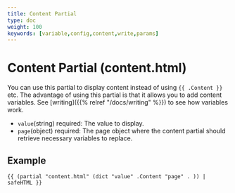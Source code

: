 ```yaml
---
title: Content Partial
type: doc
weight: 100
keywords: [variable,config,content,write,params]
---
```

# Content Partial (content.html)
You can use this partial to display content instead of using `{{ .Content }}` etc. The advantage of using this partial is that it allows you to add content variables. See [writing]({{% relref "/docs/writing" %}}) to see how variables work.
* `value`(string) required: The value to display.
* `page`(object) required: The page object where the content partial should retrieve necessary variables to replace.

## Example
```go-html-template
{{ (partial "content.html" (dict "value" .Content "page" . )) | safeHTML }}
```